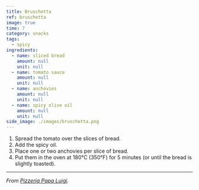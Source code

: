 ```yaml
---
title: Bruschetta
ref: bruschetta
image: true
time: 7
category: snacks
tags:
  - spicy
ingredients:
  - name: sliced bread
    amount: null
    unit: null
  - name: tomato sauce
    amount: null
    unit: null
  - name: anchovies
    amount: null
    unit: null
  - name: spicy olive oil
    amount: null
    unit: null
side_image: ./images/bruschetta.png
---
```


1. Spread the tomato over the slices of bread.
2. Add the spicy oil.
3. Place one or two anchovies per slice of bread.
4. Put them in the oven at 180°C (350°F) for 5 minutes (or until the bread is slightly toasted).

---

_From [Pizzeria Papa Luigi](https://maps.app.goo.gl/wTpAwbJGC6yX76Vn9)._
